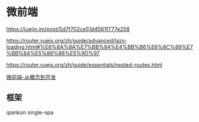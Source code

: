 # 微前端

<https://juejin.im/post/5d7f702ce51d4561f777e258>

<https://router.vuejs.org/zh/guide/advanced/lazy-loading.html#%E6%8A%8A%E7%BB%84%E4%BB%B6%E6%8C%89%E7%BB%84%E5%88%86%E5%9D%97>

<https://router.vuejs.org/zh/guide/essentials/nested-routes.html>

[微前端-从概念到开发](https://juejin.cn/book/6897057247579504653/section/6897053872334831620)

## 框架

qiankun  single-spa
